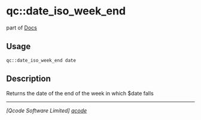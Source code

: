 qc::date_iso_week_end
=====================

part of [Docs](.)

Usage
-----
`qc::date_iso_week_end date`

Description
-----------
Returns the date of the end of the week in which $date falls

----------------------------------
*[Qcode Software Limited] [qcode]*

[qcode]: http://www.qcode.co.uk "Qcode Software"